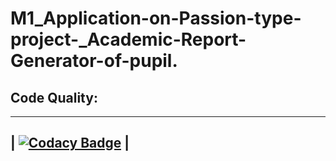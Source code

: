 # M1_Application-on-Passion-type-project-_Academic-Report-Generator-of-pupil.

## Code Quality:
-----------------------------------------------------------------------------------------------------------------------------------------------------------------------------------
| [![Codacy Badge](https://app.codacy.com/project/badge/Grade/a37f5f274498484eaac67dd8bdc1b0fe)](https://www.codacy.com/gh/Saitejasriramoju/M1_Application-on-Passion-type-project-_Academic-Report-Generator-of-pupil./dashboard?utm_source=github.com&amp;utm_medium=referral&amp;utm_content=Saitejasriramoju/M1_Application-on-Passion-type-project-_Academic-Report-Generator-of-pupil.&amp;utm_campaign=Badge_Grade) |
-----------------------------------------------------------------------------------------------------------------------------------------------------------------------------------
